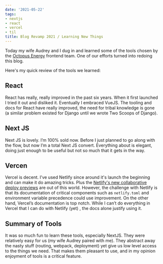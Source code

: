 ```yaml
---
date: '2021-05-22'
tags:
- nextjs
- react
- vercel
- til
title: Blog Revamp 2021 / Learning New Things
---
```


Today my wife Audrey and I dug in and learned some of the tools chosen by the [Octopus Energy](https://octopusenergy.com) frontend team. One of our efforts turned into redoing this blog. 

Here's my quick review of the tools we learned:

## React

React has really, really improved in the past six years.  When it first launched I tried it out and disliked it. Eventually I embraced VueJS. The tooling and docs for React have really improved, the need for tribal knowledge is gone (a similar problem existed for Django until we wrote Two Scoops of Django).

## Next JS

Next JS is lovely. I’m 100% sold now. Before I just planned to go along with the flow, but now I’m a total Next JS convert. Everything about is elegant, doing just enough to be useful but not so much that it gets in the way. 

## Vercen

Vercel is decent. I’ve used Netlify since around it's launch the beginning and can make it do amazing tricks. Plus the [Netlify's new collaborative deploy previews](https://www.netlify.com/blog/2021/05/19/next-generation-deploy-previews-plus-netlify-acquires-featurepeek/) are out of this world. However, the challenge with Netlify is that its documentation of critical components such as `netlify.toml` and environment variable precedence could use improvement. On the other hand, Vercel’s documentation is top notch. While I can’t do everything in Vercel that I can do with Netlify (yet) , the docs alone justify using it. 

## Summary of Tools

It was so much fun to learn these tools, especially NextJS. They were relatively easy for us (my wife Audrey paired with me). They abstract away the nasty stuff (routing, webpack, deployment) yet give us low level access to the things we need. That makes them pleasant to use, and in my opinion enjoyment of tools is a critical feature.